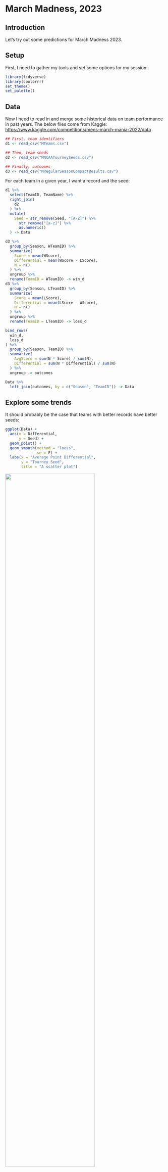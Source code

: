 March Madness, 2023
================

## Introduction

Let’s try out some predictions for March Madness 2023.

## Setup

First, I need to gather my tools and set some options for my session:

``` r
library(tidyverse)
library(coolorrr)
set_theme()
set_palette()
```

## Data

Now I need to read in and merge some historical data on team performance
in past years. The below files come from Kaggle:
<https://www.kaggle.com/competitions/mens-march-mania-2022/data>

``` r
## First, team identifiers
d1 <- read_csv("MTeams.csv")

## Then, team seeds
d2 <- read_csv("MNCAATourneySeeds.csv")

## Finally, outcomes
d3 <- read_csv("MRegularSeasonCompactResults.csv")
```

For each team in a given year, I want a record and the seed:

``` r
d1 %>%
  select(TeamID, TeamName) %>%
  right_join(
    d2
  ) %>%
  mutate(
    Seed = str_remove(Seed, "[A-Z]") %>%
      str_remove("[a-z]") %>%
      as.numeric()
  ) -> Data

d3 %>%
  group_by(Season, WTeamID) %>%
  summarize(
    Score = mean(WScore),
    Differential = mean(WScore - LScore),
    N = n()
  ) %>%
  ungroup %>%
  rename(TeamID = WTeamID) -> win_d
d3 %>%
  group_by(Season, LTeamID) %>%
  summarize(
    Score = mean(LScore),
    Differential = mean(LScore - WScore),
    N = n()
  ) %>%
  ungroup %>%
  rename(TeamID = LTeamID) -> loss_d

bind_rows(
  win_d,
  loss_d
) %>%
  group_by(Season, TeamID) %>%
  summarize(
    AvgScore = sum(N * Score) / sum(N),
    Differential = sum(N * Differential) / sum(N)
  ) %>%
  ungroup -> outcomes

Data %>%
  left_join(outcomes, by = c("Season", "TeamID")) -> Data
```

## Explore some trends

It should probably be the case that teams with better records have
better seeds:

``` r
ggplot(Data) +
  aes(x = Differential,
      y = Seed) +
  geom_point() +
  geom_smooth(method = "loess",
              se = F) +
  labs(x = "Average Point Differential",
       y = "Tourney Seed",
       title = "A scatter plot")
```

<img src="code_files/figure-gfm/unnamed-chunk-4-1.png" width="75%" />

How about a summary:

``` r
library(socsci)
Data %>%
  group_by(Seed) %>%
  mean_ci(Differential) %>%
  ggplot() +
  aes(x = mean,
      y = Seed,
      xmin = lower,
      xmax = upper) +
  geom_pointrange() +
  geom_vline(xintercept = 0) +
  labs(x = "Average Differential",
       y = "Seed",
       title = "A dotwhisker plot") +
  scale_y_continuous(
    breaks = 1:16
  )
```

<img src="code_files/figure-gfm/unnamed-chunk-5-1.png" width="75%" />

## Adding tourney performance

Okay, I need to add in performance in the tournaments:

``` r
d4 <- read_csv("MNCAATourneyCompactResults.csv")
```

I think I want to make something like a directed dyad dataset:

``` r
bind_rows(
  d4 %>%
    rename(TeamID1 = WTeamID,
           Score1 = WScore,
           TeamID2 = LTeamID,
           Score2 = LScore),
  d4 %>%
    rename(TeamID2 = WTeamID,
           Score2 = WScore,
           TeamID1 = LTeamID,
           Score1 = LScore)
) %>%
  select(1:6) -> tourney_data
```

Okay, let’s find a way to match this with the season data:

``` r
# Make a version for each team of the dyad
Data1 <- Data
Data2 <- Data
names(Data1) <- paste0(names(Data), 1)
names(Data2) <- paste0(names(Data), 2)

# I need the season column to be the same in each
Data1 <- Data1 %>% rename(Season = Season1)
Data2 <- Data2 %>% rename(Season = Season2)

# These should merge nicely with the tourney data
tourney_data %>%
  left_join(Data1, by = c("TeamID1", "Season")) %>%
  left_join(Data2, by = c("TeamID2", "Season")) -> full_data
```

## Look at the data again

Can we see a correlation between regular season performance and tourney
outcomes?

Let’s try a scatter plot:

``` r
library(geomtextpath)
ggplot(full_data) +
  aes(x = AvgScore1,
      y = Score1) +
  geom_point(color = "darkgray",
             alpha = 0.2) +
  labs(x = "Average Season Points Scored",
       y = "Points Scored in Tourney") +
  geom_textabline(
    slope = 1,
    intercept = 0,
    label = "45 degrees",
    linetype = 2,
    color = "red",
    hjust = .8
  ) +
  geom_textsmooth(
    method = lm,
    label = "OLS Line of Best Fit",
    color = "darkblue"
  )
```

<img src="code_files/figure-gfm/unnamed-chunk-9-1.png" width="75%" />

Yeah, just about. But…

``` r
ggplot(full_data) +
  aes(x = Score1 - AvgScore1) +
  geom_density(fill = "gray",
               color = "black") +
  geom_vline(xintercept = 0,
             lty = 2) +
  labs(x = "Tourney Score minus Season Avg.")
```

<img src="code_files/figure-gfm/unnamed-chunk-10-1.png" width="75%" />

It looks like teams tend to do slightly worse in March Madness than in
the regular season. On average, they do about 5 points worse, and this
difference is statistically significant, too:

``` r
t.test(Score1 - AvgScore1 ~ 1, full_data)
```

    ## 
    ##  One Sample t-test
    ## 
    ## data:  Score1 - AvgScore1
    ## t = -31.816, df = 4633, p-value < 2.2e-16
    ## alternative hypothesis: true mean is not equal to 0
    ## 95 percent confidence interval:
    ##  -5.675650 -5.016798
    ## sample estimates:
    ## mean of x 
    ## -5.346224

Now, let’s take a look at differentials:

``` r
ggplot(full_data) +
  aes(x = Differential1 - Differential2,
      y = Score1 - Score2) +
  geom_point(color = "darkgray",
             alpha = 0.2) +
  geom_textabline(
    slope = 1,
    intercept = 0,
    label = "45 degrees",
    linetype = 2,
    color = "red",
    hjust = .8
  ) +
  geom_textsmooth(
    method = lm,
    label = "OLS Line of Best Fit",
    color = "darkblue"
  )
```

<img src="code_files/figure-gfm/unnamed-chunk-12-1.png" width="75%" />

I wonder if seed is predicitive?

``` r
ggplot(full_data) +
  aes(x = Seed1 - Seed2,
      y = Score1 - Score2) +
  geom_point(color = "darkgray",
             alpha = 0.2) +
  geom_textsmooth(
    method = lm,
    label = "OLS Line of Best Fit",
    color = "darkblue"
  )
```

<img src="code_files/figure-gfm/unnamed-chunk-13-1.png" width="75%" />

Ooo… That’s pretty good. I think I have some ideas for a predictive
model.

But, let’s do one more thing. In a previous figure I got the impression
that there could be a secular upward trend in the regular season point
differentials for Tourney teams. Is that worth modeling?

``` r
ggplot(full_data) +
  aes(x = Season,
      y = Score1 - Score2) +
  geom_point(color = "darkgray",
             alpha = 0.2) +
  labs(x = "Season",
       y = "Tourney Differential") +
  geom_smooth(method = lm)
```

<img src="code_files/figure-gfm/unnamed-chunk-14-1.png" width="75%" />

Nah. That’s pretty flat. Okay…on with the model.

## Train the model

I’m going to make a model that predicts the tourney point differential
as a function of the seed differential between the teams matched against
each other and the difference in their regular season average point
differential.

The model:

``` r
model <- tourneyDiff1 ~ diffDiff1 + seedDiff1
```

Add the necessary columns to the data:

``` r
full_data %>%
  mutate(tourneyDiff1 = Score1 - Score2,
         seedDiff1 = Seed1 - Seed2,
         diffDiff1 = Differential1 - Differential2) -> full_data
```

Fit the model to the data:

``` r
fit <- lm(model, full_data)
```

Let’s take a quick look:

``` r
summary(fit)
```

    ## 
    ## Call:
    ## lm(formula = model, data = full_data)
    ## 
    ## Residuals:
    ##     Min      1Q  Median      3Q     Max 
    ## -42.405  -7.528   0.000   7.528  42.405 
    ## 
    ## Coefficients:
    ##               Estimate Std. Error t value Pr(>|t|)    
    ## (Intercept)  1.100e-15  1.670e-01    0.00        1    
    ## diffDiff1    4.838e-01  3.177e-02   15.23   <2e-16 ***
    ## seedDiff1   -8.955e-01  2.924e-02  -30.62   <2e-16 ***
    ## ---
    ## Signif. codes:  0 '***' 0.001 '**' 0.01 '*' 0.05 '.' 0.1 ' ' 1
    ## 
    ## Residual standard error: 11.37 on 4631 degrees of freedom
    ## Multiple R-squared:  0.4013, Adjusted R-squared:  0.401 
    ## F-statistic:  1552 on 2 and 4631 DF,  p-value: < 2.2e-16

Okay, it’s a good idea to try some hypothetical predictions and also to
translate predictions to win probabilities. To do that, I want to take a
bootstrapping procedure.

First, my bootstrapping function:

``` r
boot_lm <- function(form, data, R = 500) {
  ## The main fit
  fit <- lm(form, data)
  
  ## Bootstrap the data and refit
  boot_fits <- 1:R %>%
    map(~sample_n(data, nrow(data), T)) %>%
    map(~lm(form, .x))
  
  ## Return the output
  list(
    fit = fit,
    boot_fits = boot_fits
  )
}
```

Now, apply it:

``` r
boot_fit <- boot_lm(model, full_data, R = 999)
```

Okay, now I need a function that will get the original plus bootstrapped
predictions:

``` r
boot_predict <- function(fit, newdata = NULL, ref = 0) {
  ## The main prediction
  pred <- predict(fit$fit, newdata)
  ## The bootstrapped predictions
  boot_preds <- fit$boot_fits %>%
    map(~ predict(.x, newdata)) 
  ## For each obs, get prob x > ref
  boot_probs <- 1:nrow(newdata) %>%
    map_dfr(
      ~ {
        obs <- .x
        boot_preds %>%
          map_dfr(
            ~ tibble(val = .x[obs]) 
          ) %>%
          summarize(prob = mean(val > 0)) %>%
          mutate(pred = pred[obs]) %>%
          select(pred, prob) 
      }
    )
  ## Return
  list(pred = pred,
       boot_preds = boot_preds,
       boot_probs = boot_probs)
}
```

Try it out:

``` r
newdata <- tibble(
  diffDiff1 = -5:5,
  seedDiff1 = 3
)
boot_pred <- boot_predict(fit = boot_fit, newdata, ref = 0)
boot_pred$boot_probs
```

    ## # A tibble: 11 × 2
    ##      pred  prob
    ##     <dbl> <dbl>
    ##  1 -5.11  0    
    ##  2 -4.62  0    
    ##  3 -4.14  0    
    ##  4 -3.65  0    
    ##  5 -3.17  0    
    ##  6 -2.69  0    
    ##  7 -2.20  0    
    ##  8 -1.72  0    
    ##  9 -1.24  0    
    ## 10 -0.751 0    
    ## 11 -0.267 0.153

## Make predictions for 2023

Okay, first I need information about the season performance and seeds of
current teams…

An hour of data collection later, I have it!

``` r
googsheeturl <- "https://docs.google.com/spreadsheets/d/1JdIoZBExz5AygMH7E6QMfTCjQ75wkiRMpimdNq-2qiU/edit?usp=sharing"
library(googlesheets4)
gs4_deauth()
data23 <- range_speedread(googsheeturl)
glimpse(data23)
```

    ## Rows: 32
    ## Columns: 7
    ## $ TeamName1     <chr> "Alabama", "Maryland", "San Diego St", "Virginia", "Crei…
    ## $ Differential1 <dbl> 13.7, 7.2, 7.5, 7.6, 8.2, 6.9, 4.9, 11.2, 18.5, 5.8, 7.3…
    ## $ Seed1         <dbl> 1, 8, 5, 4, 6, 3, 7, 2, 1, 8, 5, 4, 6, 3, 7, 2, 1, 8, 5,…
    ## $ TeamName2     <chr> "TAM C. Christi", "West Virginia", "Col Charleston", "Fu…
    ## $ Differential2 <dbl> 5.3, 5.3, 13.0, 9.0, 7.4, 6.1, 8.0, 6.1, 2.5, 5.7, 9.5, …
    ## $ Seed2         <dbl> 16, 9, 12, 13, 11, 14, 10, 15, 16, 9, 12, 13, 11, 14, 10…
    ## $ Round         <dbl> 1, 1, 1, 1, 1, 1, 1, 1, 1, 1, 1, 1, 1, 1, 1, 1, 1, 1, 1,…

Okay, let’s create seedDiff1 and diffDiff1:

``` r
data23 %>%
  mutate(
    seedDiff1 = Seed1 - Seed2,
    diffDiff1 = Differential1 - Differential2
  ) -> data23
```

Now, I can make some first round predictions:

``` r
fst_pred <- boot_predict(boot_fit, data23)
fst_pred$boot_probs %>%
  cbind(., data23)
```

    ##          pred prob    TeamName1 Differential1 Seed1      TeamName2
    ## 1  17.4967642    1      Alabama          13.7     1 TAM C. Christi
    ## 2   1.8147912    1     Maryland           7.2     8  West Virginia
    ## 3   3.6074212    1 San Diego St           7.5     5 Col Charleston
    ## 4   7.3821545    1     Virginia           7.6     4         Furman
    ## 5   4.8645827    1    Creighton           8.2     6       NC State
    ## 6  10.2375993    1       Baylor           6.9     3           UCSB
    ## 7   1.1866166    1     Missouri           4.9     7        Utah St
    ## 8  14.1090998    1      Arizona          11.2     2      Princeton
    ## 9  21.1739181    1      Houston          18.5     1     N Kentucky
    ## 10  0.9438864    1         Iowa           5.8     8         Auburn
    ## 11  5.2040801    1        Miami           7.3     5          Drake
    ## 12  6.7047840    1      Indiana           6.6     4        Kent St
    ## 13  4.5742810    1      Iowa St           5.7     6           Pitt
    ## 14 12.0277926    1       Xavier           7.4     3    Kennesaw St
    ## 15  4.1864000    1    Texas A&M           7.0     7        Penn St
    ## 16 12.3672900    1        Texas          10.4     2        Colgate
    ## 17 18.3192855    1       Purdue          10.4     1            FDU
    ## 18 -1.5236774    0      Memphis           7.9     8            FAU
    ## 19  4.3815588    1         Duke           8.6     5   Oral Roberts
    ## 20 12.3172821    1    Tennessee          13.8     4      Louisiana
    ## 21  4.5742810    1     Kentucky           7.0     6     Providence
    ## 22 11.0117369    1    Kansas St           6.5     3     Montana St
    ## 23  1.3801510    1  Michigan St           2.8     7            USC
    ## 24 13.5768801    1    Marquette           9.4     2        Vermont
    ## 25 16.3355577    1       Kansas           7.0     1         Howard
    ## 26  0.5568175    1     Arkansas           7.0     8       Illinois
    ## 27  7.4781095    1      St Mary          11.0     5            VCU
    ## 28  9.0271970    1        UConn          13.4     4           Iona
    ## 29  6.7999268    1          TCU           7.4     6     Arizona St
    ## 30 14.2050548    1      Gonzaga          12.6     3   Grand Canyon
    ## 31  1.8156034    1 Northwestern           5.2     7       Boise St
    ## 32 16.4315128    1         UCLA          13.6     2  UNC Asheville
    ##    Differential2 Seed2 Round seedDiff1 diffDiff1
    ## 1            5.3    16     1       -15       8.4
    ## 2            5.3     9     1        -1       1.9
    ## 3           13.0    12     1        -7      -5.5
    ## 4            9.0    13     1        -9      -1.4
    ## 5            7.4    11     1        -5       0.8
    ## 6            6.1    14     1       -11       0.8
    ## 7            8.0    10     1        -3      -3.1
    ## 8            6.1    15     1       -13       5.1
    ## 9            2.5    16     1       -15      16.0
    ## 10           5.7     9     1        -1       0.1
    ## 11           9.5    12     1        -7      -2.2
    ## 12           9.4    13     1        -9      -2.8
    ## 13           5.5    11     1        -5       0.2
    ## 14           2.9    14     1       -11       4.5
    ## 15           3.9    10     1        -3       3.1
    ## 16           8.9    15     1       -13       1.5
    ## 17           0.3    16     1       -15      10.1
    ## 18          12.9     9     1        -1      -5.0
    ## 19          12.5    12     1        -7      -3.9
    ## 20           5.0    13     1        -9       8.8
    ## 21           6.8    11     1        -5       0.2
    ## 22           4.1    14     1       -11       2.4
    ## 23           5.5    10     1        -3      -2.7
    ## 24           5.4    15     1       -13       4.0
    ## 25           1.0    16     1       -15       6.0
    ## 26           7.7     9     1        -1      -0.7
    ## 27           8.5    12     1        -7       2.5
    ## 28          11.4    13     1        -9       2.0
    ## 29           2.6    11     1        -5       4.8
    ## 30           3.6    14     1       -11       9.0
    ## 31           7.0    10     1        -3      -1.8
    ## 32           3.7    15     1       -13       9.9

Okay, so I need to keep the teams that are predicted to win:

``` r
fst_pred$boot_probs %>%
  cbind(., data23) %>%
  mutate(
    winner = ifelse(prob > 0.5, 
                    TeamName1, 
                    TeamName2),
    prob = ifelse(prob > 0.5,
                  paste0(round(100 * prob, 3), "%"),
                  paste0(round(100 * (1 - prob), 3), "%")) 
  ) %>%
  select(
    winner, prob
  ) -> fst_round_winners
fst_round_winners %>%
  kableExtra::kable("html", caption = "1st Round Predictions")
```

<table>
<caption>
1st Round Predictions
</caption>
<thead>
<tr>
<th style="text-align:left;">
winner
</th>
<th style="text-align:left;">
prob
</th>
</tr>
</thead>
<tbody>
<tr>
<td style="text-align:left;">
Alabama
</td>
<td style="text-align:left;">
100%
</td>
</tr>
<tr>
<td style="text-align:left;">
Maryland
</td>
<td style="text-align:left;">
100%
</td>
</tr>
<tr>
<td style="text-align:left;">
San Diego St
</td>
<td style="text-align:left;">
100%
</td>
</tr>
<tr>
<td style="text-align:left;">
Virginia
</td>
<td style="text-align:left;">
100%
</td>
</tr>
<tr>
<td style="text-align:left;">
Creighton
</td>
<td style="text-align:left;">
100%
</td>
</tr>
<tr>
<td style="text-align:left;">
Baylor
</td>
<td style="text-align:left;">
100%
</td>
</tr>
<tr>
<td style="text-align:left;">
Missouri
</td>
<td style="text-align:left;">
100%
</td>
</tr>
<tr>
<td style="text-align:left;">
Arizona
</td>
<td style="text-align:left;">
100%
</td>
</tr>
<tr>
<td style="text-align:left;">
Houston
</td>
<td style="text-align:left;">
100%
</td>
</tr>
<tr>
<td style="text-align:left;">
Iowa
</td>
<td style="text-align:left;">
100%
</td>
</tr>
<tr>
<td style="text-align:left;">
Miami
</td>
<td style="text-align:left;">
100%
</td>
</tr>
<tr>
<td style="text-align:left;">
Indiana
</td>
<td style="text-align:left;">
100%
</td>
</tr>
<tr>
<td style="text-align:left;">
Iowa St
</td>
<td style="text-align:left;">
100%
</td>
</tr>
<tr>
<td style="text-align:left;">
Xavier
</td>
<td style="text-align:left;">
100%
</td>
</tr>
<tr>
<td style="text-align:left;">
Texas A&M
</td>
<td style="text-align:left;">
100%
</td>
</tr>
<tr>
<td style="text-align:left;">
Texas
</td>
<td style="text-align:left;">
100%
</td>
</tr>
<tr>
<td style="text-align:left;">
Purdue
</td>
<td style="text-align:left;">
100%
</td>
</tr>
<tr>
<td style="text-align:left;">
FAU
</td>
<td style="text-align:left;">
100%
</td>
</tr>
<tr>
<td style="text-align:left;">
Duke
</td>
<td style="text-align:left;">
100%
</td>
</tr>
<tr>
<td style="text-align:left;">
Tennessee
</td>
<td style="text-align:left;">
100%
</td>
</tr>
<tr>
<td style="text-align:left;">
Kentucky
</td>
<td style="text-align:left;">
100%
</td>
</tr>
<tr>
<td style="text-align:left;">
Kansas St
</td>
<td style="text-align:left;">
100%
</td>
</tr>
<tr>
<td style="text-align:left;">
Michigan St
</td>
<td style="text-align:left;">
100%
</td>
</tr>
<tr>
<td style="text-align:left;">
Marquette
</td>
<td style="text-align:left;">
100%
</td>
</tr>
<tr>
<td style="text-align:left;">
Kansas
</td>
<td style="text-align:left;">
100%
</td>
</tr>
<tr>
<td style="text-align:left;">
Arkansas
</td>
<td style="text-align:left;">
100%
</td>
</tr>
<tr>
<td style="text-align:left;">
St Mary
</td>
<td style="text-align:left;">
100%
</td>
</tr>
<tr>
<td style="text-align:left;">
UConn
</td>
<td style="text-align:left;">
100%
</td>
</tr>
<tr>
<td style="text-align:left;">
TCU
</td>
<td style="text-align:left;">
100%
</td>
</tr>
<tr>
<td style="text-align:left;">
Gonzaga
</td>
<td style="text-align:left;">
100%
</td>
</tr>
<tr>
<td style="text-align:left;">
Northwestern
</td>
<td style="text-align:left;">
100%
</td>
</tr>
<tr>
<td style="text-align:left;">
UCLA
</td>
<td style="text-align:left;">
100%
</td>
</tr>
</tbody>
</table>

Now, set things up for second round. I need to match the team above with
the team below in pairs.

``` r
r2_data <- tibble(
  TeamName = fst_round_winners$winner,
  side = paste0("TeamName",rep(1:2, len = 32))
) %>%
  pivot_wider(
    values_from = TeamName,
    names_from = side
  ) %>%
  unnest %>%
  mutate(
    Differential1 = 0,
    Seed1 = 0,
    Differential2 = 0,
    Seed2 = 0
  )
keep1 <- which(r2_data$TeamName1 %in% data23$TeamName1)
keep2 <- which(data23$TeamName1 %in% r2_data$TeamName1) 
r2_data[keep1, 3:4] <- data23[keep2, 2:3]
keep1 <- which(r2_data$TeamName2 %in% data23$TeamName1)
keep2 <- which(data23$TeamName1 %in% r2_data$TeamName2) 
r2_data[keep1, 5:6] <- data23[keep2, 2:3]
keep1 <- which(r2_data$TeamName1 %in% data23$TeamName2)
keep2 <- which(data23$TeamName2 %in% r2_data$TeamName1) 
r2_data[keep1, 3:4] <- data23[keep2, 5:6]
keep1 <- which(r2_data$TeamName2 %in% data23$TeamName2)
keep2 <- which(data23$TeamName2 %in% r2_data$TeamName2)
r2_data[keep1, 5:6] <- data23[keep2, 5:6]
r2_data
```

    ## # A tibble: 16 × 6
    ##    TeamName1    TeamName2 Differential1 Seed1 Differential2 Seed2
    ##    <chr>        <chr>             <dbl> <dbl>         <dbl> <dbl>
    ##  1 Alabama      Maryland           13.7     1           7.2     8
    ##  2 San Diego St Virginia            7.5     5           7.6     4
    ##  3 Creighton    Baylor              8.2     6           6.9     3
    ##  4 Missouri     Arizona             4.9     7          11.2     2
    ##  5 Houston      Iowa               18.5     1           5.8     8
    ##  6 Miami        Indiana             7.3     5           6.6     4
    ##  7 Iowa St      Xavier              5.7     6           7.4     3
    ##  8 Texas A&M    Texas               7       7          10.4     2
    ##  9 Purdue       FAU                10.4     1          12.9     9
    ## 10 Duke         Tennessee           8.6     5          13.8     4
    ## 11 Kentucky     Kansas St           7       6           6.5     3
    ## 12 Michigan St  Marquette           2.8     7           9.4     2
    ## 13 Kansas       Arkansas            7       1           7       8
    ## 14 St Mary      UConn              11       5          13.4     4
    ## 15 TCU          Gonzaga             7.4     6          12.6     3
    ## 16 Northwestern UCLA                5.2     7          13.6     2

There we go! Now I need the new predictors:

``` r
r2_data %>%
  mutate(
    seedDiff1 = Seed1 - Seed2,
    diffDiff1 = Differential1 - Differential2
  ) -> r2_data
```

Now I can make round 2 predictions:

``` r
snd_pred <- boot_predict(boot_fit, r2_data)
```

Check out the predictions:

``` r
snd_pred$boot_probs %>%
  cbind(., r2_data) %>%
  mutate(
    winner = ifelse(prob > 0.5, 
                    TeamName1, 
                    TeamName2),
    prob = ifelse(prob > 0.5,
                  paste0(round(100 * prob, 3), "%"),
                  paste0(round(100 * (1 - prob), 3), "%")) 
  ) %>%
  select(
    winner, prob
  ) -> snd_round_winners
snd_round_winners %>%
  kableExtra::kable("html", caption = "2nd Round Predictions")
```

<table>
<caption>
2nd Round Predictions
</caption>
<thead>
<tr>
<th style="text-align:left;">
winner
</th>
<th style="text-align:left;">
prob
</th>
</tr>
</thead>
<tbody>
<tr>
<td style="text-align:left;">
Alabama
</td>
<td style="text-align:left;">
100%
</td>
</tr>
<tr>
<td style="text-align:left;">
Virginia
</td>
<td style="text-align:left;">
100%
</td>
</tr>
<tr>
<td style="text-align:left;">
Baylor
</td>
<td style="text-align:left;">
100%
</td>
</tr>
<tr>
<td style="text-align:left;">
Arizona
</td>
<td style="text-align:left;">
100%
</td>
</tr>
<tr>
<td style="text-align:left;">
Houston
</td>
<td style="text-align:left;">
100%
</td>
</tr>
<tr>
<td style="text-align:left;">
Indiana
</td>
<td style="text-align:left;">
100%
</td>
</tr>
<tr>
<td style="text-align:left;">
Xavier
</td>
<td style="text-align:left;">
100%
</td>
</tr>
<tr>
<td style="text-align:left;">
Texas
</td>
<td style="text-align:left;">
100%
</td>
</tr>
<tr>
<td style="text-align:left;">
Purdue
</td>
<td style="text-align:left;">
100%
</td>
</tr>
<tr>
<td style="text-align:left;">
Tennessee
</td>
<td style="text-align:left;">
100%
</td>
</tr>
<tr>
<td style="text-align:left;">
Kansas St
</td>
<td style="text-align:left;">
100%
</td>
</tr>
<tr>
<td style="text-align:left;">
Marquette
</td>
<td style="text-align:left;">
100%
</td>
</tr>
<tr>
<td style="text-align:left;">
Kansas
</td>
<td style="text-align:left;">
100%
</td>
</tr>
<tr>
<td style="text-align:left;">
UConn
</td>
<td style="text-align:left;">
100%
</td>
</tr>
<tr>
<td style="text-align:left;">
Gonzaga
</td>
<td style="text-align:left;">
100%
</td>
</tr>
<tr>
<td style="text-align:left;">
UCLA
</td>
<td style="text-align:left;">
100%
</td>
</tr>
</tbody>
</table>

Same thing as before. Line up teams by who they’ll play:

``` r
r3_data <- tibble(
  TeamName = snd_round_winners$winner,
  side = paste0("TeamName",rep(1:2, len = 16))
) %>%
  pivot_wider(
    values_from = TeamName,
    names_from = side
  ) %>%
  unnest %>%
  mutate(
    Differential1 = 0,
    Seed1 = 0,
    Differential2 = 0,
    Seed2 = 0
  )
keep1 <- which(r3_data$TeamName1 %in% data23$TeamName1)
keep2 <- which(data23$TeamName1 %in% r3_data$TeamName1) 
r3_data[keep1, 3:4] <- data23[keep2, 2:3]
keep1 <- which(r3_data$TeamName2 %in% data23$TeamName1)
keep2 <- which(data23$TeamName1 %in% r3_data$TeamName2) 
r3_data[keep1, 5:6] <- data23[keep2, 2:3]
keep1 <- which(r3_data$TeamName1 %in% data23$TeamName2)
keep2 <- which(data23$TeamName2 %in% r3_data$TeamName1) 
r3_data[keep1, 3:4] <- data23[keep2, 5:6]
keep1 <- which(r3_data$TeamName2 %in% data23$TeamName2)
keep2 <- which(data23$TeamName2 %in% r3_data$TeamName2)
r3_data[keep1, 5:6] <- data23[keep2, 5:6]
r3_data
```

    ## # A tibble: 8 × 6
    ##   TeamName1 TeamName2 Differential1 Seed1 Differential2 Seed2
    ##   <chr>     <chr>             <dbl> <dbl>         <dbl> <dbl>
    ## 1 Alabama   Virginia           13.7     1           7.6     4
    ## 2 Baylor    Arizona             6.9     3          11.2     2
    ## 3 Houston   Indiana            18.5     1           6.6     4
    ## 4 Xavier    Texas               7.4     3          10.4     2
    ## 5 Purdue    Tennessee          10.4     1          13.8     4
    ## 6 Kansas St Marquette           6.5     3           9.4     2
    ## 7 Kansas    UConn               7       1          13.4     4
    ## 8 Gonzaga   UCLA               12.6     3          13.6     2

There we go! Now I need the new predictors:

``` r
r3_data %>%
  mutate(
    seedDiff1 = Seed1 - Seed2,
    diffDiff1 = Differential1 - Differential2
  ) -> r3_data
```

Now I can make round 3 predictions:

``` r
trd_pred <- boot_predict(boot_fit, r3_data)
```

Check out the predictions:

``` r
trd_pred$boot_probs %>%
  cbind(., r3_data) %>%
  mutate(
    winner = ifelse(prob > 0.5, 
                    TeamName1, 
                    TeamName2),
    prob = ifelse(prob > 0.5,
                  paste0(round(100 * prob, 3), "%"),
                  paste0(round(100 * (1 - prob), 3), "%")) 
  ) %>%
  select(
    winner, prob
  ) -> trd_round_winners
trd_round_winners %>%
  kableExtra::kable("html", caption = "3rd Round Predictions")
```

<table>
<caption>
3rd Round Predictions
</caption>
<thead>
<tr>
<th style="text-align:left;">
winner
</th>
<th style="text-align:left;">
prob
</th>
</tr>
</thead>
<tbody>
<tr>
<td style="text-align:left;">
Alabama
</td>
<td style="text-align:left;">
100%
</td>
</tr>
<tr>
<td style="text-align:left;">
Arizona
</td>
<td style="text-align:left;">
100%
</td>
</tr>
<tr>
<td style="text-align:left;">
Houston
</td>
<td style="text-align:left;">
100%
</td>
</tr>
<tr>
<td style="text-align:left;">
Texas
</td>
<td style="text-align:left;">
100%
</td>
</tr>
<tr>
<td style="text-align:left;">
Purdue
</td>
<td style="text-align:left;">
100%
</td>
</tr>
<tr>
<td style="text-align:left;">
Marquette
</td>
<td style="text-align:left;">
100%
</td>
</tr>
<tr>
<td style="text-align:left;">
UConn
</td>
<td style="text-align:left;">
89.389%
</td>
</tr>
<tr>
<td style="text-align:left;">
UCLA
</td>
<td style="text-align:left;">
100%
</td>
</tr>
</tbody>
</table>

Same thing as before. Line up teams by who they’ll play:

``` r
r4_data <- tibble(
  TeamName = trd_round_winners$winner,
  side = paste0("TeamName",rep(1:2, len = 8))
) %>%
  pivot_wider(
    values_from = TeamName,
    names_from = side
  ) %>%
  unnest %>%
  mutate(
    Differential1 = 0,
    Seed1 = 0,
    Differential2 = 0,
    Seed2 = 0
  )
keep1 <- which(r4_data$TeamName1 %in% data23$TeamName1)
keep2 <- which(data23$TeamName1 %in% r4_data$TeamName1) 
r4_data[keep1, 3:4] <- data23[keep2, 2:3]
keep1 <- which(r4_data$TeamName2 %in% data23$TeamName1)
keep2 <- which(data23$TeamName1 %in% r4_data$TeamName2) 
r4_data[keep1, 5:6] <- data23[keep2, 2:3]
keep1 <- which(r4_data$TeamName1 %in% data23$TeamName2)
keep2 <- which(data23$TeamName2 %in% r4_data$TeamName1) 
r4_data[keep1, 3:4] <- data23[keep2, 5:6]
keep1 <- which(r4_data$TeamName2 %in% data23$TeamName2)
keep2 <- which(data23$TeamName2 %in% r4_data$TeamName2)
r4_data[keep1, 5:6] <- data23[keep2, 5:6]
r4_data
```

    ## # A tibble: 4 × 6
    ##   TeamName1 TeamName2 Differential1 Seed1 Differential2 Seed2
    ##   <chr>     <chr>             <dbl> <dbl>         <dbl> <dbl>
    ## 1 Alabama   Arizona            13.7     1          11.2     2
    ## 2 Houston   Texas              18.5     1          10.4     2
    ## 3 Purdue    Marquette          10.4     1           9.4     2
    ## 4 UConn     UCLA               13.4     4          13.6     2

There we go! Now I need the new predictors:

``` r
r4_data %>%
  mutate(
    seedDiff1 = Seed1 - Seed2,
    diffDiff1 = Differential1 - Differential2
  ) -> r4_data
```

Now I can make round 4 predictions:

``` r
fth_pred <- boot_predict(boot_fit, r4_data)
```

Check out the predictions:

``` r
fth_pred$boot_probs %>%
  cbind(., r4_data) %>%
  mutate(
    winner = ifelse(prob > 0.5, 
                    TeamName1, 
                    TeamName2),
    prob = ifelse(prob > 0.5,
                  paste0(round(100 * prob, 3), "%"),
                  paste0(round(100 * (1 - prob), 3), "%")) 
  ) %>%
  select(
    winner, prob
  ) -> fth_round_winners
fth_round_winners %>%
  kableExtra::kable("html", caption = "4th Round Predictions")
```

<table>
<caption>
4th Round Predictions
</caption>
<thead>
<tr>
<th style="text-align:left;">
winner
</th>
<th style="text-align:left;">
prob
</th>
</tr>
</thead>
<tbody>
<tr>
<td style="text-align:left;">
Alabama
</td>
<td style="text-align:left;">
100%
</td>
</tr>
<tr>
<td style="text-align:left;">
Houston
</td>
<td style="text-align:left;">
100%
</td>
</tr>
<tr>
<td style="text-align:left;">
Purdue
</td>
<td style="text-align:left;">
100%
</td>
</tr>
<tr>
<td style="text-align:left;">
UCLA
</td>
<td style="text-align:left;">
100%
</td>
</tr>
</tbody>
</table>

Same thing as before. Line up teams by who they’ll play:

``` r
r5_data <- tibble(
  TeamName = fth_round_winners$winner,
  side = paste0("TeamName",rep(1:2, each = 2))
) %>%
  pivot_wider(
    values_from = TeamName,
    names_from = side
  ) %>%
  unnest %>%
  mutate(
    Differential1 = 0,
    Seed1 = 0,
    Differential2 = 0,
    Seed2 = 0
  )
keep1 <- which(r5_data$TeamName1 %in% data23$TeamName1)
keep2 <- which(data23$TeamName1 %in% r5_data$TeamName1) 
r5_data[keep1, 3:4] <- data23[keep2, 2:3]
keep1 <- which(r5_data$TeamName2 %in% data23$TeamName1)
keep2 <- which(data23$TeamName1 %in% r5_data$TeamName2) 
r5_data[keep1, 5:6] <- data23[keep2, 2:3]
keep1 <- which(r5_data$TeamName1 %in% data23$TeamName2)
keep2 <- which(data23$TeamName2 %in% r5_data$TeamName1) 
r5_data[keep1, 3:4] <- data23[keep2, 5:6]
keep1 <- which(r5_data$TeamName2 %in% data23$TeamName2)
keep2 <- which(data23$TeamName2 %in% r5_data$TeamName2)
r5_data[keep1, 5:6] <- data23[keep2, 5:6]
r5_data
```

    ## # A tibble: 2 × 6
    ##   TeamName1 TeamName2 Differential1 Seed1 Differential2 Seed2
    ##   <chr>     <chr>             <dbl> <dbl>         <dbl> <dbl>
    ## 1 Alabama   Purdue             13.7     1          10.4     1
    ## 2 Houston   UCLA               18.5     1          13.6     2

There we go! Now I need the new predictors:

``` r
r5_data %>%
  mutate(
    seedDiff1 = Seed1 - Seed2,
    diffDiff1 = Differential1 - Differential2
  ) -> r5_data
```

Now I can make round 5 predictions:

``` r
fvth_pred <- boot_predict(boot_fit, r5_data)
```

Check out the predictions:

``` r
fvth_pred$boot_probs %>%
  cbind(., r5_data) %>%
  mutate(
    winner = ifelse(prob > 0.5, 
                    TeamName1, 
                    TeamName2),
    prob = ifelse(prob > 0.5,
                  paste0(round(100 * prob, 3), "%"),
                  paste0(round(100 * (1 - prob), 3), "%")) 
  ) %>%
  select(
    winner, prob
  ) -> fvth_round_winners
fvth_round_winners %>%
  kableExtra::kable("html", caption = "5th Round Predictions")
```

<table>
<caption>
5th Round Predictions
</caption>
<thead>
<tr>
<th style="text-align:left;">
winner
</th>
<th style="text-align:left;">
prob
</th>
</tr>
</thead>
<tbody>
<tr>
<td style="text-align:left;">
Alabama
</td>
<td style="text-align:left;">
100%
</td>
</tr>
<tr>
<td style="text-align:left;">
Houston
</td>
<td style="text-align:left;">
100%
</td>
</tr>
</tbody>
</table>

Same thing as before. Line up teams by who they’ll play:

``` r
r6_data <- tibble(
  TeamName = fvth_round_winners$winner,
  side = paste0("TeamName",rep(1:2, len = 2))
) %>%
  pivot_wider(
    values_from = TeamName,
    names_from = side
  ) %>%
  unnest %>%
  mutate(
    Differential1 = 0,
    Seed1 = 0,
    Differential2 = 0,
    Seed2 = 0
  )
keep1 <- which(r6_data$TeamName1 %in% data23$TeamName1)
keep2 <- which(data23$TeamName1 %in% r6_data$TeamName1) 
r6_data[keep1, 3:4] <- data23[keep2, 2:3]
keep1 <- which(r6_data$TeamName2 %in% data23$TeamName1)
keep2 <- which(data23$TeamName1 %in% r6_data$TeamName2) 
r6_data[keep1, 5:6] <- data23[keep2, 2:3]
keep1 <- which(r6_data$TeamName1 %in% data23$TeamName2)
keep2 <- which(data23$TeamName2 %in% r6_data$TeamName1) 
r6_data[keep1, 3:4] <- data23[keep2, 5:6]
keep1 <- which(r6_data$TeamName2 %in% data23$TeamName2)
keep2 <- which(data23$TeamName2 %in% r6_data$TeamName2)
r6_data[keep1, 5:6] <- data23[keep2, 5:6]
r6_data
```

    ## # A tibble: 1 × 6
    ##   TeamName1 TeamName2 Differential1 Seed1 Differential2 Seed2
    ##   <chr>     <chr>             <dbl> <dbl>         <dbl> <dbl>
    ## 1 Alabama   Houston            13.7     1          18.5     1

There we go! Now I need the new predictors:

``` r
r6_data %>%
  mutate(
    seedDiff1 = Seed1 - Seed2,
    diffDiff1 = Differential1 - Differential2
  ) -> r6_data
```

Now I can make final predictions:

``` r
final_pred <- boot_predict(boot_fit, r6_data)
```

Check out the predictions:

``` r
final_pred$boot_probs %>%
  cbind(., r6_data) %>%
  mutate(
    winner = ifelse(prob > 0.5, 
                    TeamName1, 
                    TeamName2),
    prob = ifelse(prob > 0.5,
                  paste0(round(100 * prob, 3), "%"),
                  paste0(round(100 * (1 - prob), 3), "%")) 
  ) %>%
  select(
    winner, prob
  ) -> final_round_winners
final_round_winners %>%
  kableExtra::kable("html", caption = "Final Round Predictions")
```

<table>
<caption>
Final Round Predictions
</caption>
<thead>
<tr>
<th style="text-align:left;">
winner
</th>
<th style="text-align:left;">
prob
</th>
</tr>
</thead>
<tbody>
<tr>
<td style="text-align:left;">
Houston
</td>
<td style="text-align:left;">
100%
</td>
</tr>
</tbody>
</table>
